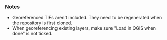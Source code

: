 ### Notes ###
- Georeferenced TIFs aren't included. They need to be regenerated when the repository is first cloned.
- When georeferencing existing layers, make sure "Load in QGIS when done" is not ticked.
